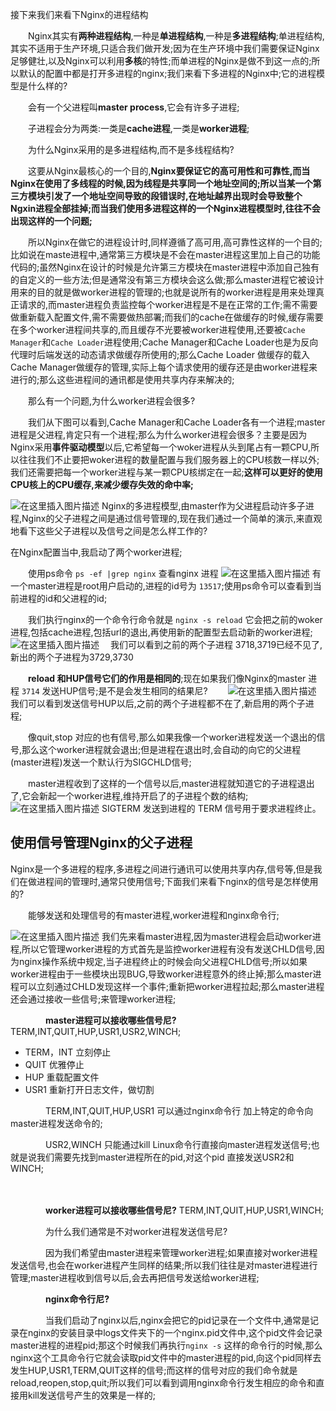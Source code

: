接下来我们来看下Nginx的进程结构

　　Nginx其实有**两种进程结构**,一种是**单进程结构**,一种是**多进程结构**;单进程结构,其实不适用于生产环境,只适合我们做开发;因为在生产环境中我们需要保证Nginx足够健壮,以及Nginx可以利用**多核**的特性;而单进程的Nginx是做不到这一点的;所以默认的配置中都是打开多进程的nginx;我们来看下多进程的Nginx中;它的进程模型是什么样的?

　　会有一个父进程叫**master process**,它会有许多子进程;

　　子进程会分为两类:一类是**cache进程**,一类是**worker进程**;

　　为什么Nginx采用的是多进程结构,而不是多线程结构?

　　这要从Nginx最核心的一个目的,**Nginx要保证它的高可用性和可靠性,而当Nginx在使用了多线程的时候,因为线程是共享同一个地址空间的;所以当某一个第三方模块引发了一个地址空间导致的段错误时,在地址越界出现时会导致整个Ngxin进程全部挂掉;而当我们使用多进程这样的一个Nginx进程模型时,往往不会出现这样的一个问题;**

　　所以Nginx在做它的进程设计时,同样遵循了高可用,高可靠性这样的一个目的;比如说在maste进程中,通常第三方模块是不会在master进程这里加上自己的功能代码的;虽然Nginx在设计的时候是允许第三方模块在master进程中添加自己独有的自定义的一些方法;但是通常没有第三方模块会这么做;那么master进程它被设计用来的目的就是做worker进程的管理的;也就是说所有的worker进程是用来处理真正请求的,而master进程负责监控每个worker进程是不是在正常的工作;需不需要做重新载入配置文件,需不需要做热部署;而我们的cache在做缓存的时候,缓存需要在多个worker进程间共享的,而且缓存不光要被worker进程使用,还要被`Cache Manager`和`Cache Loader`进程使用;Cache Manager和Cache Loader也是为反向代理时后端发送的动态请求做缓存所使用的;那么Cache Loader 做缓存的载入Cache Manager做缓存的管理,实际上每个请求使用的缓存还是由worker进程来进行的;那么这些进程间的通讯都是使用共享内存来解决的;

　　那么有一个问题,为什么worker进程会很多?

　　我们从下图可以看到,Cache Manager和Cache Loader各有一个进程;master进程是父进程,肯定只有一个进程;那么为什么worker进程会很多？主要是因为Nginx采用**事件驱动模型**以后,它希望每一个woker进程从头到尾占有一颗CPU,所以往往我们不止要把woker进程的数量配置与我们服务器上的CPU核数一样以外;我们还需要把每一个worker进程与某一颗CPU核绑定在一起;**这样可以更好的使用CPU核上的CPU缓存,来减少缓存失效的命中率;**

![在这里插入图片描述](https://i-blog.csdnimg.cn/blog_migrate/2f82db832b063f06c800b8903f4a3304.png)
Nginx的多进程模型,由master作为父进程启动许多子进程,Nginx的父子进程之间是通过信号管理的,现在我们通过一个简单的演示,来直观地看下这些父子进程以及信号之间是怎么样工作的?

在Nginx配置当中,我启动了两个worker进程;

　　使用ps命令  `ps -ef |grep nginx` 查看nginx 进程
![在这里插入图片描述](https://i-blog.csdnimg.cn/blog_migrate/da7abe18d6d4563317dab783afa3538c.png)
有一个master进程是root用户启动的,进程的id号为 `13517`;使用ps命令可以查看到当前进程的id和父进程的id;

　　我们执行nginx的一个命令行命令就是 `nginx -s reload` 它会把之前的woker进程,包括cache进程,包括url的退出,再使用新的配置型去启动新的worker进程;
![在这里插入图片描述](https://i-blog.csdnimg.cn/blog_migrate/37b89aa7ce43aaa47afa1f9c8b67d355.png)
　我们可以看到之前的两个子进程 3718,3719已经不见了,新出的两个子进程为3729,3730

　　**reload 和HUP信号它们的作用是相同的**;现在如果我们像Nginx的master 进程 `3714` 发送HUP信号;是不是会发生相同的结果尼?
　　![在这里插入图片描述](https://i-blog.csdnimg.cn/blog_migrate/9f7d97250f8a7e845029d040e376f8f8.png)
我们可以看到发送信号HUP以后,之前的两个子进程都不在了,新启用的两个子进程;

　　像quit,stop 对应的也有信号,那么如果我像一个worker进程发送一个退出的信号,那么这个worker进程就会退出;但是进程在退出时,会自动的向它的父进程(master进程)发送一个默认行为SIGCHLD信号;

　　master进程收到了这样的一个信号以后,master进程就知道它的子进程退出了,它会新起一个worker进程,维持开启了的子进程个数的结构;
　　![在这里插入图片描述](https://i-blog.csdnimg.cn/blog_migrate/f3281f6dd54400e32a8ca848e74167fb.png)
SIGTERM    发送到进程的 TERM 信号用于要求进程终止。

##  使用信号管理Nginx的父子进程
Nginx是一个多进程的程序,多进程之间进行通讯可以使用共享内存,信号等,但是我们在做进程间的管理时,通常只使用信号;下面我们来看下nginx的信号是怎样使用的?

　　能够发送和处理信号的有master进程,worker进程和nginx命令行;

![在这里插入图片描述](https://i-blog.csdnimg.cn/blog_migrate/99d181be9f43fbd25ab04f2007f7d42c.png)
我们先来看master进程,因为master进程会启动worker进程,所以它管理worker进程的方式首先是监控worker进程有没有发送CHLD信号,因为nginx操作系统中规定,当子进程终止的时候会向父进程CHLD信号;所以如果worker进程由于一些模块出现BUG,导致worker进程意外的终止掉;那么master进程可以立刻通过CHLD发现这样一个事件;重新把worker进程拉起;那么master进程还会通过接收一些信号;来管理worker进程;

　　　　**master进程可以接收哪些信号尼?** TERM,INT,QUIT,HUP,USR1,USR2,WINCH;

 - TERM，INT  立刻停止
 - QUIT  优雅停止
 - HUP  重载配置文件
 - USR1 重新打开日志文件，做切割

　　　　TERM,INT,QUIT,HUP,USR1 可以通过nginx命令行 加上特定的命令向master进程发送命令的;

　　　　USR2,WINCH 只能通过kill Linux命令行直接向master进程发送信号;也就是说我们需要先找到master进程所在的pid,对这个pid 直接发送USR2和WINCH;

　　　　

　　　　**worker进程可以接收哪些信号尼?** TERM,INT,QUIT,HUP,USR1,WINCH;

　　　　为什么我们通常是不对worker进程发送信号尼?

　　　　因为我们希望由master进程来管理worker进程;如果直接对worker进程发送信号,也会在worker进程产生同样的结果;所以我们往往是对master进程进行管理;master进程收到信号以后,会去再把信号发送给worker进程;

　　　　**nginx命令行尼?**

　　　　当我们启动了nginx以后,nginx会把它的pid记录在一个文件中,通常是记录在nginx的安装目录中logs文件夹下的一个nginx.pid文件中,这个pid文件会记录master进程的进程pid;那这个时候我们再执行`nginx -s` 这样的命令行的时候,那么nginx这个工具命令行它就会读取pid文件中的master进程的pid,向这个pid同样去发生HUP,USR1,TERM,QUIT这样的信号;而这样的信号对应的我们命令就是reload,reopen,stop,quit;所以我们可以看到调用nginx命令行发生相应的命令和直接用kill发送信号产生的效果是一样的;
